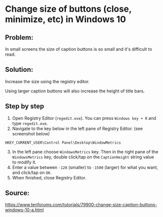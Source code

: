 # Change size of buttons (close, minimize, etc) in Windows 10

## Problem: 
In small screens the  size of caption buttons is so small and it's difficult to read.

## Solution:
Increase the size using the registry editor.

Using larger caption buttons will also increase the height of title bars.

## Step by step

1. Open Registry Editor (```regedit.exe```). You can press ```Windows key + R``` and type ```regedit.exe```.
2. Navigate to the key below in the left pane of Registry Editor. (see screenshot below)

```HKEY_CURRENT_USER\Control Panel\Desktop\WindowMetrics```

3. In the left pane choose ```WindowsMetrics``` key. Then in the right pane of the ```WindowsMetrics``` key, double click/tap on the ```CaptionHeight``` string value to modify it.
4. Enter a value between ```-120``` (smaller) to ```-1500``` (larger) for what you want, and click/tap on ```OK```.
5. When finished, close Registry Editor.


## Source:
<https://www.tenforums.com/tutorials/79900-change-size-caption-buttons-windows-10-a.html>

